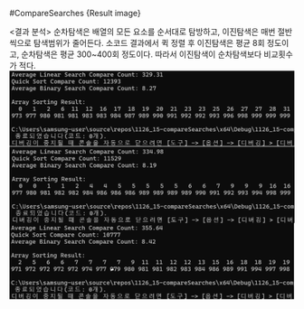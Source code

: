 #CompareSearches {Result image}

<결과 분석>
순차탐색은 배열의 모든 요소를 순서대로 탐방하고, 이진탐색은 매번 절반씩으로 탐색범위가 줄어든다. 소코드 결과에서 퀵 정렬 후 이진탐색은 평균 8회 정도이고, 순차탐색은 평균 300~400회 정도이다. 따라서 이진탐색이 순차탐색보다 비교횟수가 적다.
![](./compareSearches.jpg)
